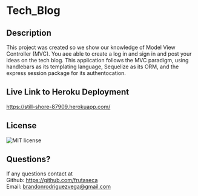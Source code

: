 # Tech_Blog

## Description 
This project was created so we show our knowledge of Model View Controller (MVC). You aee able to create a log in and sign in and post your ideas on the tech blog. This application follows the MVC paradigm, using handlebars as its
templating language, Sequelize as its ORM, and the express session package for its authentocation.

## Live Link to Heroku Deployment
https://still-shore-87909.herokuapp.com/ 

## License
![MIT license](https://img.shields.io/badge/License-MIT-blue.svg)

## Questions?
If any questions contact at<br/>
Github: https://github.com/frutaseca<br/>
Email: brandonrodriguezvega@gmail.com